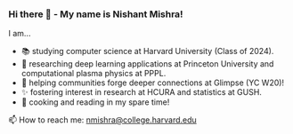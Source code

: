 ### Hi there 👋 - My name is Nishant Mishra!

I am...
- 📚 studying computer science at Harvard University (Class of 2024).
- 🔬 researching deep learning applications at Princeton University and computational plasma physics at PPPL.
- 🌱 helping communities forge deeper connections at Glimpse (YC W20)!
- ✨ fostering interest in research at HCURA and statistics at GUSH.
- 🎉 cooking and reading in my spare time!

📫 How to reach me: nmishra@college.harvard.edu
